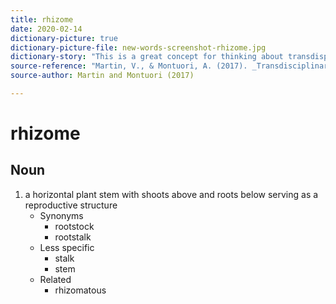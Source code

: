 ```yaml
---
title: rhizome
date: 2020-02-14
dictionary-picture: true
dictionary-picture-file: new-words-screenshot-rhizome.jpg
dictionary-story: "This is a great concept for thinking about transdisplinarity (Td). I'm actually really enjoying diving into Td as a topic, and excited to use some Td methods for my research. While not the same thing, pretty pic of [Washington's Tree of Life](http://seattlerefined.com/travel/photos-visiting-the-tree-of-life-is-your-next-weekend-trip)"
source-reference: "Martin, V., & Montuori, A. (2017). _Transdisciplinarity revealed: What librarians need to know_. Santa Barbara, California: Libraries Unlimited, an imprint of ABC-CLIO, LLC."
source-author: Martin and Montuori (2017)

---
```


# rhizome


## Noun

1. a horizontal plant stem with shoots above and roots below serving as a reproductive structure
	- Synonyms
		- rootstock
		- rootstalk
	- Less specific
		- stalk
		- stem
	- Related
		- rhizomatous
